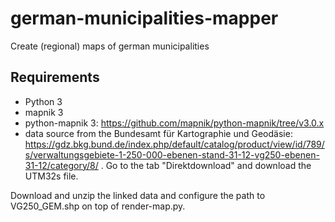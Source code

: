 # german-municipalities-mapper
Create (regional) maps of german municipalities

## Requirements
- Python 3
- mapnik 3
- python-mapnik 3: https://github.com/mapnik/python-mapnik/tree/v3.0.x
- data source from the Bundesamt für Kartographie und Geodäsie: https://gdz.bkg.bund.de/index.php/default/catalog/product/view/id/789/s/verwaltungsgebiete-1-250-000-ebenen-stand-31-12-vg250-ebenen-31-12/category/8/ . Go to the tab "Direktdownload" and download the UTM32s file.

Download and unzip the linked data and configure the path to VG250_GEM.shp on top of render-map.py.
